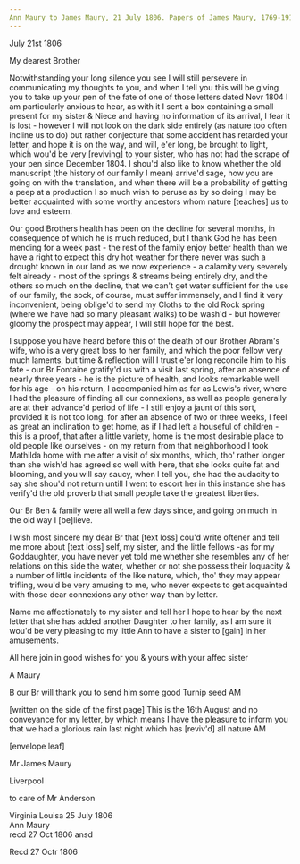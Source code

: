 ```yaml
---
Ann Maury to James Maury, 21 July 1806. Papers of James Maury, 1769-1917, Accession #3888 and #3888-a, Special Collections, University of Virginia Library, Charlottesville, Va. BoxX_197-200
---
```


July 21st 1806

My dearest Brother

Notwithstanding your long silence you see I will still persevere in communicating my thoughts to you, and when I tell you this will be giving you to take up your pen of the fate of one of those letters dated Novr 1804 I am particularly anxious to hear, as with it I sent a box containing a small present for my sister & Niece and having no information of its arrival, I fear it is lost - however I will not look on the dark side entirely (as nature too often incline us to do) but rather conjecture that some accident has retarded your letter, and hope it is on the way, and will, e'er long, be brought to light, which wou'd be very [reviving] to your sister, who has not had the scrape of your pen since December 1804. I shou'd also like to know whether the old manuscript (the history of our family I mean) arrive'd sage, how you are going on with the translation, and when there will be a probability of getting a peep at a production I so much wish to peruse as by so doing I may be better acquainted with some worthy ancestors whom nature [teaches] us to love and esteem.

Our good Brothers health has been on the decline for several months, in consequence of which he is much reduced, but I thank God he has been mending for a week past - the rest of the family enjoy better health than we have a right to expect this dry hot weather for there never was such a drought known in our land as we now experience - a calamity very severely felt already - most of the springs & streams being entirely dry, and the others so much on the decline, that we can't get water sufficient for the use of our family, the sock, of course, must suffer immensely, and I find it very inconvenient, being oblige'd to send my Cloths to the old Rock spring (where we have had so many pleasant walks) to be wash'd - but however gloomy the prospect may appear, I will still hope for the best. 

I suppose you have heard before this of the death of our Brother Abram's wife, who is a very great loss to her family, and which the poor fellow very much laments, but time & reflection will I trust e'er long reconcile him to his fate - our Br Fontaine gratify'd us with a visit last spring, after an absence of nearly three years - he is the picture of health, and looks remarkable well for his age - on his return, I accompanied him as far as Lewis's river, where I had the pleasure of finding all our connexions, as well as people generally are at their advance'd period of life - I still enjoy a jaunt of this sort, provided it is not too long, for after an absence of two or three weeks, I feel as great an inclination to get home, as if I had left a houseful of children - this is a proof, that after a little variety, home is the most desirable place to old people like ourselves - on my return from that neighborhood I took Mathilda home with me after a visit of six months, which, tho' rather longer than she wish'd has agreed so well with here, that she looks quite fat and blooming, and you will say saucy, when I tell you, she had the audacity to say she shou'd not return untill I went to escort her in this instance she has verify'd the old proverb that small people take the greatest liberties. 

Our Br Ben & family were all well a few days since, and going on much in the old way I [be]lieve.

I wish most sincere my dear Br that [text loss] cou'd write oftener and tell me more about [text loss] self, my sister, and the little fellows -as for my Goddaughter, you have never yet told me whether she resembles any of her relations on this side the water, whether or not she possess their loquacity & a number of little incidents of the like nature, which, tho' they may appear trifling, wou'd be very amusing to me, who never expects to get acquainted with those dear connexions any other way than by letter.

Name me affectionately to my sister and tell her I hope to hear by the next letter that she has added another Daughter to her family, as I am sure it wou'd be very pleasing to my little Ann to have a sister to [gain] in her amusements.

All here join in good wishes for you & yours with your affec sister

A Maury

B our Br will thank you to send him some good Turnip seed AM

[written on the side of the first page]
This is the 16th August and no conveyance for my letter, by which means I have the pleasure to inform you that we had a glorious rain last night which has [reviv'd] all nature AM

[envelope leaf]

Mr James Maury

Liverpool

to care of Mr Anderson

Virginia Louisa 25 July 1806  
Ann Maury  
recd 27 Oct 1806
ansd

Recd 27 Octr 1806
